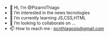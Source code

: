 - 👋 Hi, I’m @PizarroThiago
- 👀 I’m interested in the news tecnologies
- 🌱 I’m currently learning JS,CSS,HTML
- 💞️ I’m looking to collaborate on ...
- 📫 How to reach me : pcnthiagosis@gmail.com

<!---
PizarroThiago/PizarroThiago is a ✨ special ✨ repository because its `README.md` (this file) appears on your GitHub profile.
You can click the Preview link to take a look at your changes.
--->
